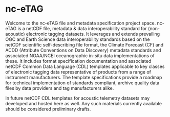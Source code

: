 # nc-eTAG
Welcome to the nc-eTAG file and metadata specification project space.
nc-eTAG is a netCDF file, metadata &amp; data interoperability standard for (non-acoustic) electronic tagging datasets.
It leverages and extends prevailing OGC and Earth Science data interoperability standards based on the netCDF scientific self-describing
file format, the Climate Forecast (CF) and ACDD (Attribute Conventions on Data Discovery) metadata standards and associated NOAA/NCEI oceanographic in-situ
data implementations of these. It includes format specification documentation and associated netCDF Common Data Language (CDL) templates applicable to key classes 
of electronic tagging data representative of products from a range of instrument manufacturers.  The template specifications provide
a roadmap for technical implementation of standards compliant, archive quality data files by data providers and tag manufacturers alike.

In future netCDF CDL templates for acoustic telemetry datasets may developed and hosted here as well.  Any such materials currently available should be considered preliminary drafts.
